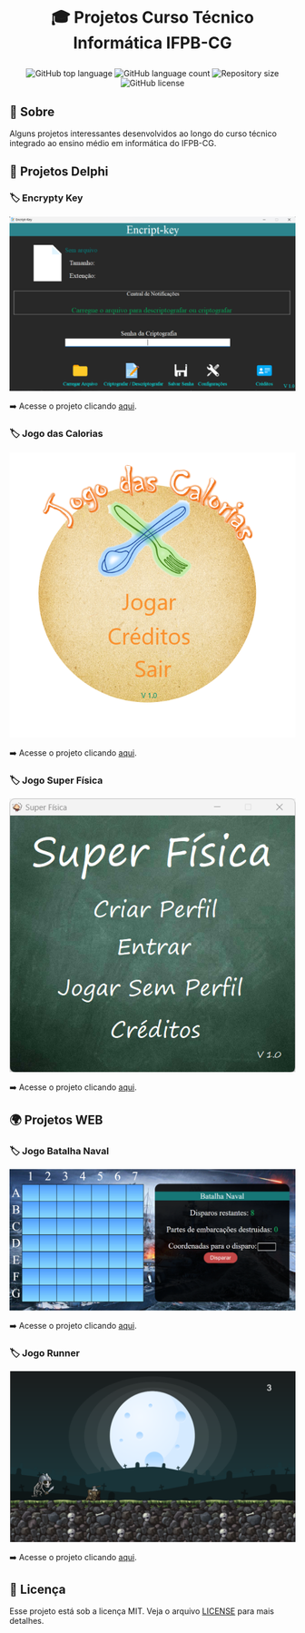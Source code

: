 <h1 align="center">
    <p>  🎓 Projetos Curso Técnico Informática IFPB-CG </p>
</h1>

<p align="center">
    <img alt="GitHub top language" src="https://img.shields.io/github/languages/top/pedro-manoel/projetos-curso-tecnico-informatica-ifpb">
    <img alt="GitHub language count" src="https://img.shields.io/github/languages/count/pedro-manoel/projetos-curso-tecnico-informatica-ifpb">
    <img alt="Repository size" src="https://img.shields.io/github/languages/code-size/pedro-manoel/projetos-curso-tecnico-informatica-ifpb">
    <img alt="GitHub license" src="https://img.shields.io/github/license/pedro-manoel/projetos-curso-tecnico-informatica-ifpb">
</p>

## 🔖 Sobre

Alguns projetos interessantes desenvolvidos ao longo do curso técnico integrado ao ensino médio em informática do IFPB-CG.

## 🚀 Projetos Delphi

### 🏷️ Encrypty Key

![Encrypty Key](public/assets/images/encript-key.png)

➡️ Acesse o projeto clicando [aqui](projetos/delphi/encripty-key).

### 🏷️ Jogo das Calorias

![Jogo das Calorias](public/assets/images/jogo-das-calorias.png)

➡️ Acesse o projeto clicando [aqui](projetos/delphi/jogo-das-calorias).

### 🏷️ Jogo Super Física

![Jogo Super Física](public/assets/images/jogo-super-fisica.png)

➡️ Acesse o projeto clicando [aqui](projetos/delphi/jogo-super-fisica).

## 🌍 Projetos WEB

### 🏷️ Jogo Batalha Naval

![Jogo Batalha Naval](public/assets/images/jogo-batalha-naval.png)

➡️ Acesse o projeto clicando [aqui](projetos/web/Jogo-batalha-naval).

### 🏷️ Jogo Runner

![Jogo Runner](public/assets/images/jogo-runner.png)

➡️ Acesse o projeto clicando [aqui](projetos/web/jogo-runner).

## 📃 Licença

Esse projeto está sob a licença MIT. Veja o arquivo [LICENSE](LICENSE) para mais detalhes.
